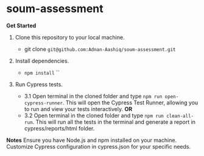 # soum-assessment

**Get Started**

1. Clone this repository to your local machine.
    - git clone `git@github.com:Adnan-Aashiq/soum-assessment.git`

2. Install dependencies.
    - `npm install` ``

3. Run Cypress tests.

    - 3.1 Open terminal in the cloned folder and type `npm run open-cypress-runner`. This will open the Cypress Test Runner, allowing you to run and view your tests interactively. **OR**
    - 3.2 Open terminal in the cloned folder and type `npm run clean-all-run`. This will run all the tests in the terminal and generate a report
    in cypress/reports/html folder.


**Notes**
Ensure you have Node.js and npm installed on your machine.
Customize Cypress configuration in cypress.json for your specific needs.